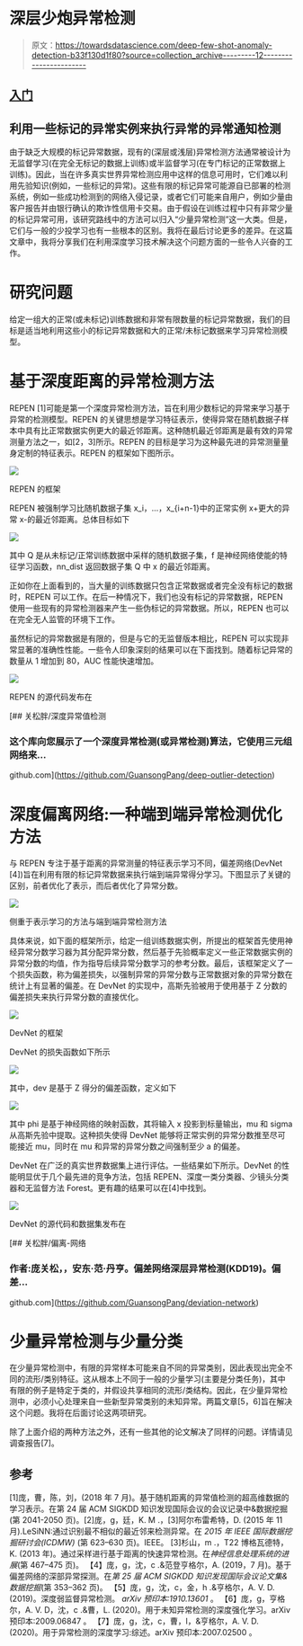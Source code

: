 # 深层少炮异常检测

> 原文：<https://towardsdatascience.com/deep-few-shot-anomaly-detection-b33f130d1f80?source=collection_archive---------12----------------------->

## [入门](https://towardsdatascience.com/tagged/getting-started)

## 利用一些标记的异常实例来执行异常的异常通知检测

由于缺乏大规模的标记异常数据，现有的(深层或浅层)异常检测方法通常被设计为无监督学习(在完全无标记的数据上训练)或半监督学习(在专门标记的正常数据上训练)。因此，当在许多真实世界异常检测应用中这样的信息可用时，它们难以利用先验知识(例如，一些标记的异常)。这些有限的标记异常可能源自已部署的检测系统，例如一些成功检测到的网络入侵记录，或者它们可能来自用户，例如少量由客户报告并由银行确认的欺诈性信用卡交易。由于假设在训练过程中只有非常少量的标记异常可用，该研究路线中的方法可以归入“少量异常检测”这一大类。但是，它们与一般的少投学习也有一些根本的区别。我将在最后讨论更多的差异。在这篇文章中，我将分享我们在利用深度学习技术解决这个问题方面的一些令人兴奋的工作。

# **研究问题**

给定一组大的正常(或未标记)训练数据和非常有限数量的标记异常数据，我们的目标是适当地利用这些小的标记异常数据和大的正常/未标记数据来学习异常检测模型。

# 基于深度距离的异常检测方法

REPEN [1]可能是第一个深度异常检测方法，旨在利用少数标记的异常来学习基于异常的检测模型。REPEN 的关键思想是学习特征表示，使得异常在随机数据子样本中具有比正常数据实例更大的最近邻距离。这种随机最近邻距离是最有效的异常测量方法之一，如[2，3]所示。REPEN 的目标是学习为这种最先进的异常测量量身定制的特征表示。REPEN 的框架如下图所示。

![](img/002c774aeca706901ef666064db2a844.png)

REPEN 的框架

REPEN 被强制学习比随机数据子集 x_i，…，x_{i+n-1}中的正常实例 x+更大的异常 x-的最近邻距离。总体目标如下

![](img/8fe449d072836e8f786622e0bd2522b1.png)

其中 Q 是从未标记/正常训练数据中采样的随机数据子集，f 是神经网络使能的特征学习函数，nn_dist 返回数据子集 Q 中 x 的最近邻距离。

正如你在上面看到的，当大量的训练数据只包含正常数据或者完全没有标记的数据时，REPEN 可以工作。在后一种情况下，我们也没有标记的异常数据，REPEN 使用一些现有的异常检测器来产生一些伪标记的异常数据。所以，REPEN 也可以在完全无人监管的环境下工作。

虽然标记的异常数据是有限的，但是与它的无监督版本相比，REPEN 可以实现非常显著的准确性性能。一些令人印象深刻的结果可以在下面找到。随着标记异常的数量从 1 增加到 80，AUC 性能快速增加。

![](img/a14840d32311d13b47c9087e923839f9.png)

REPEN 的源代码发布在

[](https://github.com/GuansongPang/deep-outlier-detection) [## 关松胖/深度异常值检测

### 这个库向您展示了一个深度异常检测(或异常检测)算法，它使用三元组网络来…

github.com](https://github.com/GuansongPang/deep-outlier-detection) 

# 深度偏离网络:一种端到端异常检测优化方法

与 REPEN 专注于基于距离的异常测量的特征表示学习不同，偏差网络(DevNet [4])旨在利用有限的标记异常数据来执行端到端异常得分学习。下图显示了关键的区别，前者优化了表示，而后者优化了异常分数。

![](img/cab0dda5742a80b90523a915a0d2e401.png)

侧重于表示学习的方法与端到端异常检测方法

具体来说，如下面的框架所示，给定一组训练数据实例，所提出的框架首先使用神经异常分数学习器为其分配异常分数，然后基于先验概率定义一些正常数据实例的异常分数的均值，作为指导后续异常分数学习的参考分数。最后，该框架定义了一个损失函数，称为偏差损失，以强制异常的异常分数与正常数据对象的异常分数在统计上有显著的偏差。在 DevNet 的实现中，高斯先验被用于使用基于 Z 分数的偏差损失来执行异常分数的直接优化。

![](img/c98e0bd13f44627068306ceb302f940f.png)

DevNet 的框架

DevNet 的损失函数如下所示

![](img/5b7c865aec987a1c5033986daf341157.png)

其中，dev 是基于 Z 得分的偏差函数，定义如下

![](img/908a15edd551bd9579bcfce991884be0.png)

其中 phi 是基于神经网络的映射函数，其将输入 x 投影到标量输出，mu 和 sigma 从高斯先验中提取。这种损失使得 DevNet 能够将正常实例的异常分数推至尽可能接近 mu，同时在 mu 和异常的异常分数之间强制至少 a 的偏差。

DevNet 在广泛的真实世界数据集上进行评估。一些结果如下所示。DevNet 的性能明显优于几个最先进的竞争方法，包括 REPEN、深度一类分类器、少镜头分类器和无监督方法 Forest。更有趣的结果可以在[4]中找到。

![](img/904191fa170249224f6583448f4150d8.png)

DevNet 的源代码和数据集发布在

[](https://github.com/GuansongPang/deviation-network) [## 关松胖/偏离-网络

### 作者:庞关松，，安东·范·丹亨。偏差网络深层异常检测(KDD19)。偏差…

github.com](https://github.com/GuansongPang/deviation-network) 

# 少量异常检测与少量分类

在少量异常检测中，有限的异常样本可能来自不同的异常类别，因此表现出完全不同的流形/类别特征。这从根本上不同于一般的少量学习(主要是分类任务)，其中有限的例子是特定于类的，并假设共享相同的流形/类结构。因此，在少量异常检测中，必须小心处理来自一些新型异常类别的未知异常。两篇文章[5，6]旨在解决这个问题。我将在后面讨论这两项研究。

除了上面介绍的两种方法之外，还有一些其他的论文解决了同样的问题。详情请见调查报告[7]。

## 参考

[1]庞，曹，陈，刘，(2018 年 7 月)。基于随机距离的异常值检测的超高维数据的学习表示。在第 24 届 ACM SIGKDD 知识发现国际会议的会议记录中&数据挖掘(第 2041-2050 页)。[2]庞，g，廷，K. M .，[3]阿尔布雷希特，D. (2015 年 11 月).LeSiNN:通过识别最不相似的最近邻来检测异常。在 *2015 年 IEEE 国际数据挖掘研讨会(ICDMW)* (第 623–630 页)。IEEE。
[3]杉山，m .，T22 博格瓦德特，K. (2013 年)。通过采样进行基于距离的快速异常检测。在*神经信息处理系统的进展*(第 467–475 页)。
【4】庞，g，沈，c .&范登亨格尔，A. (2019，7 月)。基于偏差网络的深部异常探测。在*第 25 届 ACM SIGKDD 知识发现国际会议论文集&数据挖掘*(第 353–362 页)。
【5】庞，g，沈，c，金，h .&亨格尔，A. V. D. (2019)。深度弱监督异常检测。 *arXiv 预印本:1910.13601* 。
【6】庞，g，亨格尔，A. V. D，沈，c .&曹，L. (2020)。用于未知异常检测的深度强化学习。arXiv 预印本:2009.06847 。
【7】庞，g，沈，c，曹，l，&亨格尔，A. V. D. (2020)。用于异常检测的深度学习:综述。arXiv 预印本:2007.02500 。